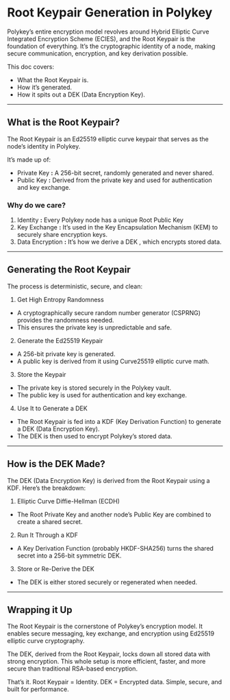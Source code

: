 # Root Keypair Generation in Polykey

Polykey’s entire encryption model revolves around Hybrid Elliptic Curve Integrated Encryption Scheme (ECIES), and the Root Keypair is the foundation of everything. It’s the cryptographic identity of a node, making secure communication, encryption, and key derivation possible.

This doc covers:
* What the Root Keypair is.
* How it’s generated.
* How it spits out a DEK (Data Encryption Key).

---

## What is the Root Keypair?
The Root Keypair is an Ed25519 elliptic curve keypair that serves as the node’s identity in Polykey.

It’s made up of:
* Private Key **:** A 256-bit secret, randomly generated and never shared.
* Public Key **:** Derived from the private key and used for authentication and key exchange.

### Why do we care?
1. Identity **:** Every Polykey node has a unique Root Public Key 
2. Key Exchange **:** It’s used in the Key Encapsulation Mechanism (KEM) to securely share encryption keys.
3. Data Encryption **:** It’s how we derive a DEK , which encrypts stored data.

---

## Generating the Root Keypair
The process is deterministic, secure, and clean:

1. Get High Entropy Randomness 
  * A cryptographically secure random number generator (CSPRNG) provides the randomness needed.
  * This ensures the private key is unpredictable and safe.

2. Generate the Ed25519 Keypair  
  * A 256-bit private key is generated.
  * A public key is derived from it using Curve25519 elliptic curve math.

3. Store the Keypair  
  * The private key is stored securely in the Polykey vault.
  * The public key is used for authentication and key exchange.

4. Use It to Generate a DEK  
  * The Root Keypair is fed into a KDF (Key Derivation Function) to generate a DEK (Data Encryption Key).
  * The DEK is then used to encrypt Polykey’s stored data.

---

## How is the DEK Made?
The DEK (Data Encryption Key) is derived from the Root Keypair using a KDF. Here’s the breakdown:

1.   Elliptic Curve Diffie-Hellman (ECDH) 
   * The Root Private Key and another node’s Public Key are combined to create a shared secret.
   
2.   Run It Through a KDF
   * A Key Derivation Function (probably HKDF-SHA256) turns the shared secret into a 256-bit symmetric DEK.
   
3.   Store or Re-Derive the DEK 
   * The DEK is either stored securely or regenerated when needed.

---

## Wrapping it Up
The Root Keypair is the cornerstone of Polykey’s encryption model. It enables secure messaging, key exchange, and encryption using Ed25519 elliptic curve cryptography.

The DEK, derived from the Root Keypair, locks down all stored data with strong encryption. This whole setup is more efficient, faster, and more secure than traditional RSA-based encryption.

That’s it. Root Keypair = Identity. DEK = Encrypted data. Simple, secure, and built for performance.